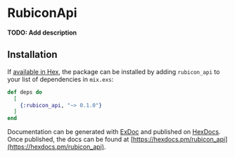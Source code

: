 # RubiconApi

**TODO: Add description**

## Installation

If [available in Hex](https://hex.pm/docs/publish), the package can be installed
by adding `rubicon_api` to your list of dependencies in `mix.exs`:

```elixir
def deps do
  [
    {:rubicon_api, "~> 0.1.0"}
  ]
end
```

Documentation can be generated with [ExDoc](https://github.com/elixir-lang/ex_doc)
and published on [HexDocs](https://hexdocs.pm). Once published, the docs can
be found at [https://hexdocs.pm/rubicon_api](https://hexdocs.pm/rubicon_api).

